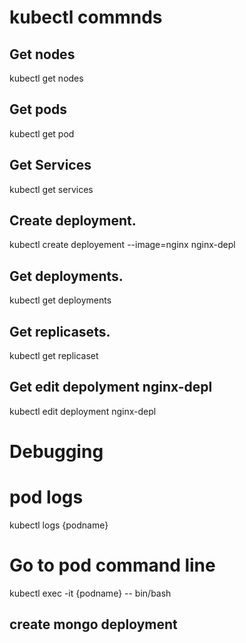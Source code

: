 # kubectl commnds

## Get nodes
kubectl get nodes

## Get pods
kubectl get pod

## Get Services
kubectl get services

## Create deployment.
kubectl create deployement --image=nginx nginx-depl

## Get deployments.
kubectl get deployments

## Get replicasets.
kubectl get replicaset

## Get edit depolyment nginx-depl
kubectl edit deployment nginx-depl

# Debugging

# pod logs
kubectl logs {podname}

# Go to pod command line
kubectl exec -it {podname} -- bin/bash

## create mongo deployment


